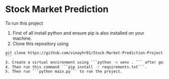 # Stock Market Prediction

To run this project

1. First of all install python and ensure pip is also installed on your machine.
2. Clone this repository using 
```bash 
git clone https://github.com/vinayhr01/Stock-Market-Prediction-Project
```.
3. Create a virtual environment using ```python -m venv . ``` after going to this directory and opening terminal there and activate it with corresponding command in current working directory.
4. Then run this command ```pip install -r requirements.txt```.
5. Then run ```python main.py``` to run the project.
